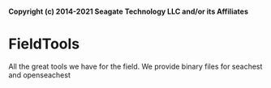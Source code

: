 #### Copyright (c) 2014-2021 Seagate Technology LLC and/or its Affiliates

# FieldTools
All the great tools we have for the field.
We provide binary files for seachest and openseachest
